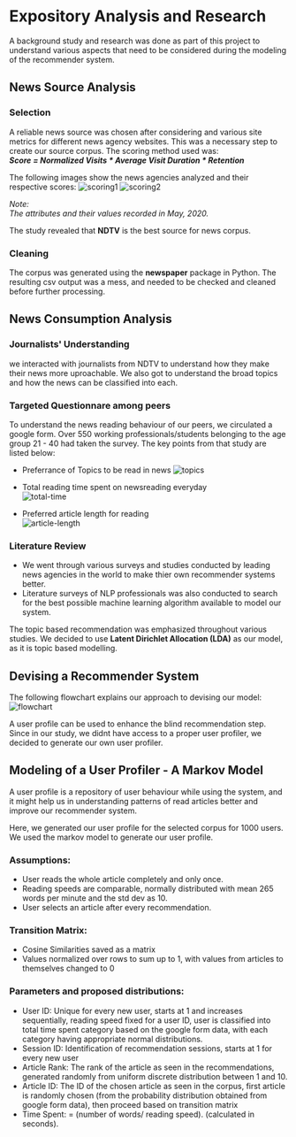# Expository Analysis and Research

A background study and research was done as part of this project to understand various aspects that need to be considered during the modeling of the recommender system.

## **News Source Analysis**

### Selection
A reliable news source was chosen after considering and various site metrics for different news agency websites. This was a necessary step to create our source corpus. The scoring method used was:  
***Score = Normalized Visits * Average Visit Duration * Retention***  

The following images show the news agencies analyzed and their respective scores:
![scoring1](https://user-images.githubusercontent.com/25324641/92238181-4bc78380-eed6-11ea-9870-b57c33ed2f87.png)
![scoring2](https://user-images.githubusercontent.com/25324641/92238188-4cf8b080-eed6-11ea-90d5-ef00aacef9ed.png)

*Note:  
The attributes and their values recorded in May, 2020.*

The study revealed that **NDTV** is the best source for news corpus.

### Cleaning
The corpus was generated using the **newspaper** package in Python. The resulting csv output was a mess, and needed to be checked and cleaned before further processing.

## **News Consumption Analysis**

### Journalists' Understanding
we interacted with journalists from NDTV to understand how they make their news more uproachable. We also got to understand the broad topics and how the news can be classified into each.

### Targeted Questionnare among peers
To understand the news reading behaviour of our peers, we circulated a google form. Over 550 working professionals/students belonging to the age group 21 - 40 had taken the survey. The key points from that study are listed below:
- Preferrance of Topics to be read in news
![topics](https://user-images.githubusercontent.com/25324641/92238198-508c3780-eed6-11ea-8f65-a6988c0c301e.png)

- Total reading time spent on newsreading everyday   
![total-time](https://user-images.githubusercontent.com/25324641/92243728-88e44380-eedf-11ea-9b9f-d294f1506345.png)

- Preferred article length for reading    
![article-length](https://user-images.githubusercontent.com/25324641/92243716-85e95300-eedf-11ea-9534-7d356144f269.png)

### Literature Review
- We went through various surveys and studies conducted by leading news agencies in the world to make thier own recommender systems better.
- Literature surveys of NLP professionals was also conducted to search for the best possible machine learning algorithm available to model our system.

The topic based recommendation was emphasized throughout various studies. 
We decided to use **Latent Dirichlet Allocation (LDA)** as our model, as it is topic based modelling.


## Devising a Recommender System

The following flowchart explains our approach to devising our model:
![flowchart](https://user-images.githubusercontent.com/25324641/92238177-49fdc000-eed6-11ea-8eff-c87fd87414a9.png)

A user profile can be used to enhance the blind recommendation step. Since in our study, we didnt have access to a proper user profiler, we decided to generate our own user profiler.

## Modeling of a User Profiler - A Markov Model
A user profile is a repository of user behaviour while using the system, and it might help us in understanding patterns of read articles better and improve our recommender system.

Here, we generated our user profile for the selected corpus for 1000 users. We used the markov model to generate our user profile.

### Assumptions:
- User reads the whole article completely and only once.
- Reading speeds are comparable, normally distributed with mean 265 words per minute and the std dev as 10.
- User selects an article after every recommendation.

### Transition Matrix:
- Cosine Similarities saved as a matrix
- Values normalized over rows to sum up to 1, with values from articles to themselves changed to 0

### Parameters and proposed distributions:
- User ID: Unique for every new user, starts at 1 and increases sequentially, reading speed fixed for a user ID, user is classified into total time spent category based on the google form data, with each category having appropriate normal distributions.
- Session ID: Identification of recommendation sessions, starts at 1 for every new user
- Article Rank: The rank of the article as seen in the recommendations, generated randomly from uniform discrete distribution between 1 and 10.
- Article ID: The ID of the chosen article as seen in the corpus, first article is randomly chosen (from the probability distribution obtained from google form data), then proceed based on transition matrix
- Time Spent:  = (number of words/ reading speed). (calculated in seconds).


